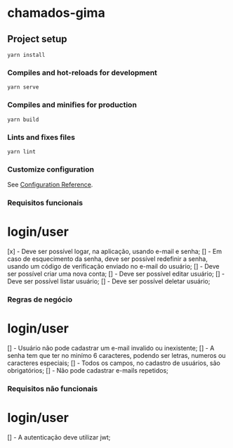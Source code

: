 # chamados-gima

## Project setup
```
yarn install
```

### Compiles and hot-reloads for development
```
yarn serve
```

### Compiles and minifies for production
```
yarn build
```

### Lints and fixes files
```
yarn lint
```

### Customize configuration
See [Configuration Reference](https://cli.vuejs.org/config/).

### Requisitos funcionais

# login/user
[x] - Deve ser possível logar, na aplicação, usando e-mail e senha;
[] - Em caso de esquecimento da senha, deve ser possível redefinir a senha, usando um código de verificação enviado no e-mail do usuário;
[] - Deve ser possível criar uma nova conta;
[] - Deve ser possível editar usuário;
[] - Deve ser possível listar usuário;
[] - Deve ser possível deletar usuário;

### Regras de negócio

# login/user

[] - Usuário não pode cadastrar um e-mail invalido ou inexistente;
[] - A senha tem que ter no minímo 6 caracteres, podendo ser letras, numeros ou caracteres especiais;
[] - Todos os campos, no cadastro de usuários, são obrigatórios;
[] - Não pode cadastrar e-mails repetidos;


### Requisitos não funcionais
# login/user

[] - A autenticação deve utilizar jwt;

